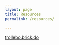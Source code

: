 ```yaml
---
layout: page
title: Resources
permalink: /resources/

---
```


[trollebo.brick.do](https://brick.do/Nwd92pGRZPo1) 
